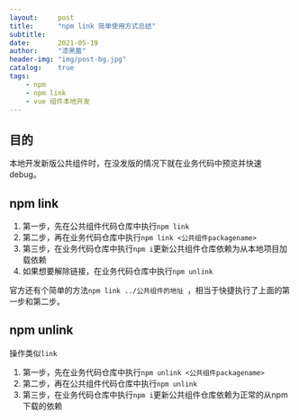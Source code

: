 ```yaml
---
layout:     post
title:      "npm link 简单使用方式总结"
subtitle:   
date:       2021-05-19
author:     "漆黑菌"
header-img: "img/post-bg.jpg"
catalog:    true
tags:
    - npm
    - npm link
    - vue 组件本地开发
---
```


## 目的
本地开发新版公共组件时，在没发版的情况下就在业务代码中预览并快速debug。

## npm link
1. 第一步，先在公共组件代码仓库中执行`npm link`
2. 第二步，再在业务代码仓库中执行`npm link <公共组件packagename>`
3. 第三步，在业务代码仓库中执行`npm i`更新公共组件仓库依赖为从本地项目加载依赖
4. 如果想要解除链接，在业务代码仓库中执行`npm unlink`

官方还有个简单的方法`npm link ../公共组件的地址 `，相当于快捷执行了上面的第一步和第二步。

## npm unlink
操作类似`link`
1. 第一步，先在业务代码仓库中执行`npm unlink <公共组件packagename>`
2. 第二步，再在公共组件代码仓库中执行`npm unlink`
3. 第三步，在业务代码仓库中执行`npm i`更新公共组件仓库依赖为正常的从npm下载的依赖
